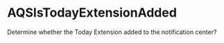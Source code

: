 AQSIsTodayExtensionAdded
========================

Determine whether the Today Extension added to the notification center?
